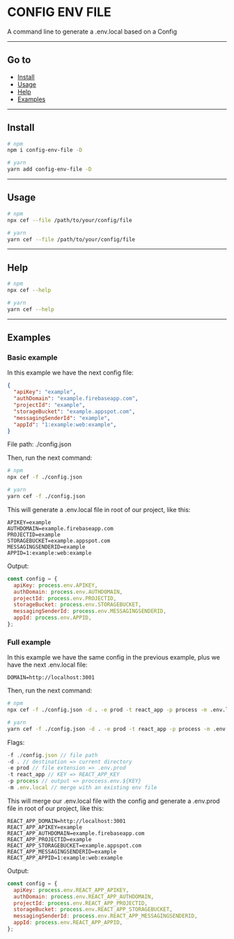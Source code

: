 # CONFIG ENV FILE

A command line to generate a .env.local based on a Config

---

## Go to

- [Install](#install)
- [Usage](#usage)
- [Help](#help)
- [Examples](#examples)

---

## Install

```bash
# npm
npm i config-env-file -D

# yarn
yarn add config-env-file -D
```

---

## Usage

```bash
# npm
npx cef --file /path/to/your/config/file

# yarn
yarn cef --file /path/to/your/config/file
```

---

## Help

```bash
# npm
npx cef --help

# yarn
yarn cef --help
```

---

## Examples

### Basic example

In this example we have the next config file:

```json
{
  "apiKey": "example",
  "authDomain": "example.firebaseapp.com",
  "projectId": "example",
  "storageBucket": "example.appspot.com",
  "messagingSenderId": "example",
  "appId": "1:example:web:example",
}
```

File path: ./config.json

Then, run the next command:

```bash
# npm
npx cef -f ./config.json

# yarn
yarn cef -f ./config.json
```

This will generate a .env.local file in root of our project, like this:

```env
APIKEY=example
AUTHDOMAIN=example.firebaseapp.com
PROJECTID=example
STORAGEBUCKET=example.appspot.com
MESSAGINGSENDERID=example
APPID=1:example:web:example
```

Output:

```javascript
const config = {
  apiKey: process.env.APIKEY,
  authDomain: process.env.AUTHDOMAIN,
  projectId: process.env.PROJECTID,
  storageBucket: process.env.STORAGEBUCKET,
  messagingSenderId: process.env.MESSAGINGSENDERID,
  appId: process.env.APPID,
};
```

### Full example

In this example we have the same config in the previous example, plus we have the next .env.local file:

```env
DOMAIN=http://localhost:3001
```

Then, run the next command:

```bash
# npm
npx cef -f ./config.json -d . -e prod -t react_app -p process -m .env.local

# yarn
yarn cef -f ./config.json -d . -e prod -t react_app -p process -m .env.local
```

Flags:

```javascript
-f ./config.json // file path
-d . // destination => current directory
-e prod // file extension => .env.prod
-t react_app // KEY => REACT_APP_KEY
-p process // output => proccess.env.${KEY}
-m .env.local // merge with an existing env file
```

This will merge our .env.local file with the config and generate a .env.prod file in root of our project, like this:

```env
REACT_APP_DOMAIN=http://localhost:3001
REACT_APP_APIKEY=example
REACT_APP_AUTHDOMAIN=example.firebaseapp.com
REACT_APP_PROJECTID=example
REACT_APP_STORAGEBUCKET=example.appspot.com
REACT_APP_MESSAGINGSENDERID=example
REACT_APP_APPID=1:example:web:example
```

Output:

```javascript
const config = {
  apiKey: process.env.REACT_APP_APIKEY,
  authDomain: process.env.REACT_APP_AUTHDOMAIN,
  projectId: process.env.REACT_APP_PROJECTID,
  storageBucket: process.env.REACT_APP_STORAGEBUCKET,
  messagingSenderId: process.env.REACT_APP_MESSAGINGSENDERID,
  appId: process.env.REACT_APP_APPID,
};
```

